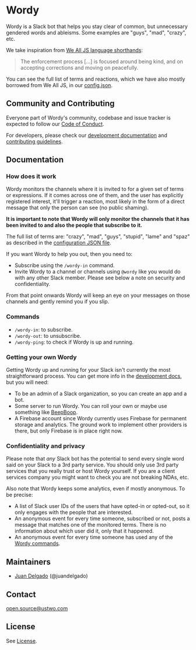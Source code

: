 # Wordy

Wordy is a Slack bot that helps you stay clear of common, but unnecessary gendered words and ableisms. Some examples are "guys", "mad", "crazy", etc.

We take inspiration from [We All JS language shorthands](http://wealljs.org/rfc-slackbot-language-shorthands):

> The enforcement process [...] is focused around being kind, and on accepting corrections and moving on peacefully.

You can see the full list of terms and reactions, which we have also mostly borrowed from We All JS, in our [config.json](./config.json).

## Community and Contributing

Everyone part of Wordy's community, codebase and issue tracker is expected to follow our [Code of Conduct](./CODE_OF_CONDUCT.md).

For developers, please check our [development documentation](./docs/development.md) and [contributing guidelines](./CONTRIBUTING.md).

## Documentation

### How does it work

Wordy monitors the channels where it is invited to for a given set of terms or expressions. If it comes across one of them, and the user has explicitly registered interest, it'll trigger a reaction, most likely in the form of a direct message that only the person can see (no public shaming).

**It is important to note that Wordy will only monitor the channels that it has been invited to and also the people that subscribe to it.**

The full list of terms are: "crazy", "mad", "guys", "stupid", "lame" and "spaz" as described in the [configuration JSON file](./config.json). 

If you want Wordy to help you out, then you need to:

 * Subscribe using the `/wordy-in` command.
 * Invite Wordy to a channel or channels using `@wordy` like you would do with any other Slack member. Please see below a note on security and confidentiality.

From that point onwards Wordy will keep an eye on your messages on those channels and gently remind you if you slip.

### Commands

 * `/wordy-in`: to subscribe.
 * `/wordy-out`: to unsubscribe.
 * `/wordy-ping`: to check if Wordy is up and running.

### Getting your own Wordy

Getting Wordy up and running for your Slack isn't currently the most straightforward process. You can get more info in the [development docs](./docs/development.md), but you will need:

 * To be an admin of a Slack organization, so you can create an app and a bot.
 * Some server to run Wordy. You can roll your own or maybe use something like [BeepBoop](https://beepboophq.com/).
 * A Firebase account since Wordy currently uses Firebase for permanent storage and analytics. The ground work to implement other providers is there, but only Firebase is in place right now.

### Confidentiality and privacy

Please note that _any_ Slack bot has the potential to send every single word said on your Slack to a 3rd party service. You should only use 3rd party services that you really trust or host Wordy yourself. If you are a client services company you might want to check you are not breaking NDAs, etc.

Also note that Wordy keeps some analytics, even if mostly anonymous. To be precise:

 * A list of Slack user IDs of the users that have opted-in or opted-out, so it only engages with the people that are interested.
 * An anonymous event for every time someone, subscribed or not, posts a message that matches one of the monitored terms. There is no information about which user did it, only that it happened.
 * An anonymous event for every time someone has used any of the [Wordy commands](#commands).

## Maintainers

* [Juan Delgado](mailto:juan@ustwo.com) (@juandelgado)

## Contact

[open.source@ustwo.com](mailto:open.source@ustwo.com)

## License

See [License](./LICENSE).
